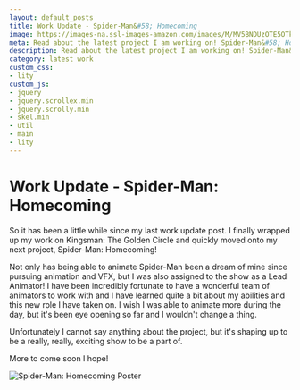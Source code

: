 ```yaml
---
layout: default_posts
title: Work Update - Spider-Man&#58; Homecoming
image: https://images-na.ssl-images-amazon.com/images/M/MV5BNDUzOTE5OTk1NF5BMl5BanBnXkFtZTgwNzgwNzA4MDI@._V1_.jpg
meta: Read about the latest project I am working on! Spider-Man&#58; Homecoming!
description: Read about the latest project I am working on! Spider-Man&#58; Homecoming!
category: latest work
custom_css:
- lity
custom_js:
- jquery
- jquery.scrollex.min
- jquery.scrolly.min
- skel.min
- util
- main
- lity
---
```

<h1 class="major">Work Update - Spider-Man: Homecoming</h1>

So it has been a little while since my last work update post. I finally wrapped up my work on Kingsman: The Golden Circle and quickly moved onto my next project, Spider-Man: Homecoming! 

Not only has being able to animate Spider-Man been a dream of mine since pursuing animation and VFX, but I was also assigned to the show as a Lead Animator! I have been incredibly fortunate to have a wonderful team of animators to work with and I have learned quite a bit about my abilities and this new role I have taken on. I wish I was able to animate more during the day, but it's been eye opening so far and I wouldn't change a thing.

Unfortunately I cannot say anything about the project, but it's shaping up to be a really, really, exciting show to be a part of.

More to come soon I hope!
<div>
    <span class="image fit_half">
        <img src="https://images-na.ssl-images-amazon.com/images/M/MV5BNDUzOTE5OTk1NF5BMl5BanBnXkFtZTgwNzgwNzA4MDI@._V1_.jpg" alt="Spider-Man: Homecoming Poster"/>
    </span>
</div>




